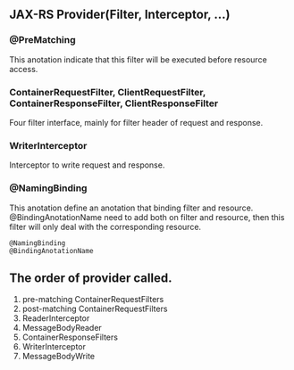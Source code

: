 ## JAX-RS Provider(Filter, Interceptor, ...)

### @PreMatching
  This anotation indicate that this filter will be executed before resource access.

### ContainerRequestFilter, ClientRequestFilter, ContainerResponseFilter, ClientResponseFilter
  Four filter interface, mainly for filter header of request and response.

### WriterInterceptor
  Interceptor to write request and response.

### @NamingBinding
  This anotation define an anotation that binding filter and resource. @BindingAnotationName need to add both on filter and resource,
  then this filter will only deal with the corresponding resource.
  
	@NamingBinding
	@BindingAnotationName

## The order of provider called.
1. pre-matching ContainerRequestFilters
1. post-matching ContainerRequestFilters
1. ReaderInterceptor
1. MessageBodyReader
1. ContainerResponseFilters
1. WriterInterceptor
1. MessageBodyWrite

